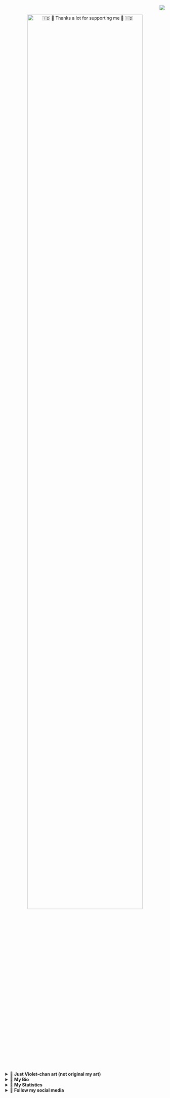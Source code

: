 <p align="right">
    <img src="https://komarev.com/ghpvc/?username=13atm01&color=8727D8&style=plastic&label=👁️+Profile+Views">
</p>

<p align="center">
    <a href="https://www.deviantart.com/13andi01/art/Welcome-from-Violet-Evergarden-V-2-871656961">
        <img src="https://images-wixmp-ed30a86b8c4ca887773594c2.wixmp.com/f/1e66b7e7-6690-440a-a71b-826e8081974a/deeymtd-db7e8559-da97-4755-8c47-59b3da3df0fe.png/v1/fill/w_1280,h_447,strp/welcome_from_violet_evergarden_v_2_by_13andi01_deeymtd-fullview.png?token=eyJ0eXAiOiJKV1QiLCJhbGciOiJIUzI1NiJ9.eyJzdWIiOiJ1cm46YXBwOiIsImlzcyI6InVybjphcHA6Iiwib2JqIjpbW3siaGVpZ2h0IjoiPD00NDciLCJwYXRoIjoiXC9mXC8xZTY2YjdlNy02NjkwLTQ0MGEtYTcxYi04MjZlODA4MTk3NGFcL2RlZXltdGQtZGI3ZTg1NTktZGE5Ny00NzU1LThjNDctNTliM2RhM2RmMGZlLnBuZyIsIndpZHRoIjoiPD0xMjgwIn1dXSwiYXVkIjpbInVybjpzZXJ2aWNlOmltYWdlLm9wZXJhdGlvbnMiXX0.QKyDYc0ZK-VrwhmE5f5J6GKSXrtUOENJkb0W02QE9QA" width="85%" title="🇮🇩 🙂 Thanks a lot for supporting me 🙂 🇮🇩">
    </a>
</p>

<details>
    <summary>🚀&nbsp;<b>Just Violet-chan art (not original my art)</b></summary>
  
<p align="center">
    <a href="https://www.pixiv.net/en/artworks/83048128">
        <img src="https://i.ibb.co/nncWwzp/VE.jpg" width"100%">
    </a>
</p>
</details>

<details>
    <summary>🚀&nbsp;<b>My Bio</b></summary>   
    <b>Hi, I'm <a href="">Andi Trisna Mukti</a></b>, On this github account I share my scripts which include Ricing Linux Desktop, Plasma Splash Screens, GRUB Themes and all anime themed.
</details>

<details>
    <summary>🚀&nbsp;<b>My Statistics</b></summary>    

<p align="center">
    <a href="#">
        <img alt="Trophy" src="https://github-profile-trophy.vercel.app/?username=13atm01&row=1&column=6&margin-w=20&theme=flat&no-bg=true&no-frame=true"/>
    </a>
</p>
<p align="center">
    <a href="#">
        <img src="https://github-readme-streak-stats.herokuapp.com?user=13atm01&stroke=25A8E1&ring=8727D8&fire=FF0000&currStreakNum=00C0B5&sideNums=FF0000&currStreakLabel=19D6FF"/>
    </a>
</p>
<p align="center">
    <a href="#">
        <img alt="GitHub Stats" src="https://bad-apple-github-readme.vercel.app/api?show_bg=1&username=13atm01&show_icons=true&hide_border=false&icon_color=25A8E1&title_color=8727D8&text_color=3B4252&bg_color=ffffff"/>
    </a>
</p>
<p align="center">
    <a href="#">
        <img height="180px" alt="Top Language" src="https://github-readme-stats.vercel.app/api/top-langs/?username=13atm01&hide_border=false&title_color=8727D8&text_color=3B4252&layout=compact"/>
    </a>
</p>
</details>

<details>	
  <summary>🚀&nbsp;<b>Follow my social media</b></summary><br>
<div align="center">

[![badge](https://img.shields.io/endpoint?url=https://gist.githubusercontent.com/13atm01/c8ead05d056b33aeb8781326ab3f477c/raw/2347c2085b169b0c6391cf4fcd2e438be55cbdc3/rb-linktree.json)](https://linktr.ee/13atm01)
[![badge](https://img.shields.io/endpoint?url=https://gist.githubusercontent.com/13atm01/29c56993ee2960e001804e947e138c9d/raw/17a61a6b2f3a63c98fb4171c5d43c58f5add6e33/rb-deviantart.json)](https://www.deviantart.com/13andi01)
[![badge](https://img.shields.io/endpoint?url=https://gist.githubusercontent.com/13atm01/7c98f92f10d4e79c09d47ea466bdf6a4/raw/44a95a3d3534d2403e5e22a6b53f12afa2604124/rb-facebook.json)](https://www.facebook.com/anditrisna.mukti)
[![badge](https://img.shields.io/endpoint?url=https://gist.githubusercontent.com/13atm01/5fbf4804ffc44b54d9c0f52da7597994/raw/fe99b2e7f9588a0840e033b7a8afc462b22fa75e/rb-twitter.json)](https://www.twitter.com/AndiTrisnaMukt1)
[![badge](https://img.shields.io/endpoint?url=https://gist.githubusercontent.com/13atm01/a5e4365f7ab188f1bc0eee4453ec380c/raw/3f31252ec42053c3c8a57b30840cf63d9f5b897e/rb-instagram.json)](https://www.instagram.com/andi_trisna_mukti)
[![badge](https://img.shields.io/endpoint?url=https://gist.githubusercontent.com/13atm01/2d5af12777fcdb3ed38fb8b49320abd1/raw/551fc5b53351e97c9808e216a3d791999ba5a257/rb-github.json)](https://github.com/13atm01)
[![badge](https://img.shields.io/endpoint?url=https://gist.githubusercontent.com/13atm01/25eec5feab884a83d1edd33ccd078386/raw/8b16d0489e08d1dab590c80333935c224d8041e9/rb-linuxstore.json)](https://www.pling.com/u/13atm01)
[![badge](https://img.shields.io/endpoint?url=https://gist.githubusercontent.com/13atm01/b1a03b2651a1b25e21b9299404835f53/raw/7665661e37e4a061c1e1cacdab54f13f62af47c9/rb-myanimelist.json)](https://myanimelist.net/profile/13atm01)
[![badge](https://img.shields.io/endpoint?url=https://gist.githubusercontent.com/13atm01/fd4fb888138793d9167938281cd84294/raw/6ff1b3264294423978fee00648fefe1c423d6339/rb-linkedin.json)](https://www.linkedin.com/in/andi-trisna-mukti)
</div>
</details>
